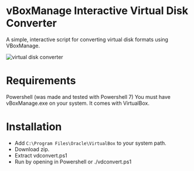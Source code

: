 # vBoxManage Interactive Virtual Disk Converter
 A simple, interactive script for converting virtual disk formats using VBoxManage.

![virtual disk converter](https://cdn.drequeary.me/public/assets/img/virtualdisk-converter.png)

# Requirements
Powershell (was made and tested with Powershell 7)
You must have vBoxManage.exe on your system. It comes with VirtualBox.

# Installation
* Add `C:\Program Files\Oracle\VirtualBox` to your system path.
* Download zip.
* Extract vdconvert.ps1
* Run by opening in Powershell or ./vdconvert.ps1
